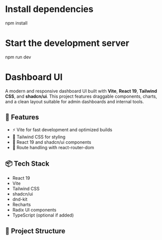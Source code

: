# Install dependencies

npm install

# Start the development server

npm run dev

# Dashboard UI

A modern and responsive dashboard UI built with **Vite**, **React 19**, **Tailwind CSS**, and **shadcn/ui**. This project features draggable components, charts, and a clean layout suitable for admin dashboards and internal tools.

## 🚀 Features

- ⚡ Vite for fast development and optimized builds
- 🎨 Tailwind CSS for styling
- 🧩 React 19 and shadcn/ui components
- 📁 Route handling with react-router-dom

## 📦 Tech Stack

- React 19
- Vite
- Tailwind CSS
- shadcn/ui
- dnd-kit
- Recharts
- Radix UI components
- TypeScript (optional if added)

## 📁 Project Structure
